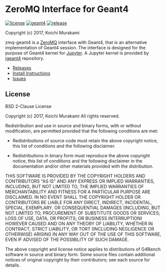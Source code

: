 # ZeroMQ Interface for Geant4

[![license](https://img.shields.io/github/license/koichi-murakami/zmq-geant4.svg)](LICENSE)
[![geant4](https://img.shields.io/badge/geant4-10.3-green.svg?style=flat-square)]()
[![release](https://img.shields.io/github/release/koichi-murakami/zmq-geant4.svg)](https://github.com/koichi-murakami/zmq-geant4/releases)

Copyright (c) 2017, Koichi Murakami

zmq-geant4 is a [ZeroMQ](http://zeromq.org/) interface with Geant4,
that is an alternative implementation of Geant4 session.
The interface is designed for the purpose of Geant4 kernel
for [Jupyter](http://jupyter.org/).
A Jupyter kernel is provided by
[igeant4](https://github.com/koichi-murakami/igeant4) repository.

* [Releases](https://github.com/koichi-murakami/zmq-geant4/releases)
* [Install Instructions](https://github.com/koichi-murakami/zmq-geant4/wiki/Installation)
* [Issues](https://github.com/koichi-murakami/zmq-geant4/issues)

## License
BSD 2-Clause License

Copyright (c) 2017, Koichi Murakami
All rights reserved.

Redistribution and use in source and binary forms, with or without
modification, are permitted provided that the following conditions are met:

* Redistributions of source code must retain the above copyright notice, this
  list of conditions and the following disclaimer.

* Redistributions in binary form must reproduce the above copyright notice,
  this list of conditions and the following disclaimer in the documentation
  and/or other materials provided with the distribution.

THIS SOFTWARE IS PROVIDED BY THE COPYRIGHT HOLDERS AND CONTRIBUTORS "AS IS"
AND ANY EXPRESS OR IMPLIED WARRANTIES, INCLUDING, BUT NOT LIMITED TO, THE
IMPLIED WARRANTIES OF MERCHANTABILITY AND FITNESS FOR A PARTICULAR PURPOSE ARE
DISCLAIMED. IN NO EVENT SHALL THE COPYRIGHT HOLDER OR CONTRIBUTORS BE LIABLE
FOR ANY DIRECT, INDIRECT, INCIDENTAL, SPECIAL, EXEMPLARY, OR CONSEQUENTIAL
DAMAGES (INCLUDING, BUT NOT LIMITED TO, PROCUREMENT OF SUBSTITUTE GOODS OR
SERVICES; LOSS OF USE, DATA, OR PROFITS; OR BUSINESS INTERRUPTION) HOWEVER
CAUSED AND ON ANY THEORY OF LIABILITY, WHETHER IN CONTRACT, STRICT LIABILITY,
OR TORT (INCLUDING NEGLIGENCE OR OTHERWISE) ARISING IN ANY WAY OUT OF THE USE
OF THIS SOFTWARE, EVEN IF ADVISED OF THE POSSIBILITY OF SUCH DAMAGE.

The above copyright and license notice applies to distributions of
G4Bench software in source and binary form.  Some source files contain
additional notices of original copyright by their contributors;
see each source for details.
